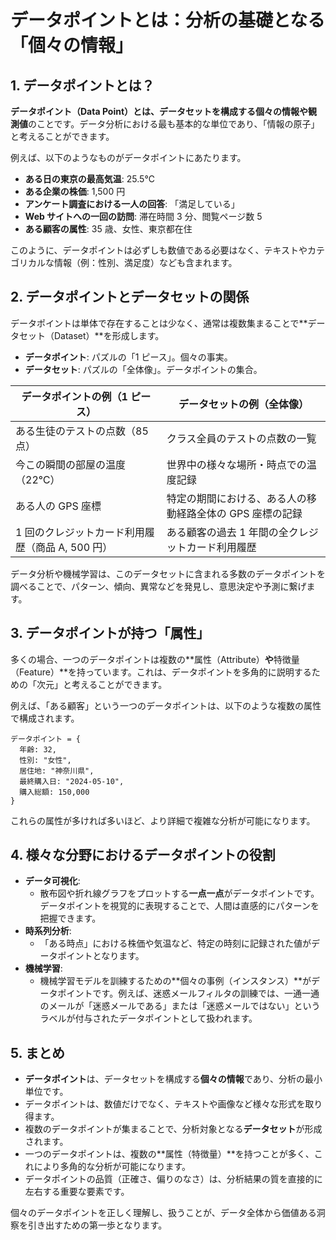 # データポイントとは：分析の基礎となる「個々の情報」

## 1. データポイントとは？

**データポイント（Data Point）**とは、データセットを構成する**個々の情報や観測値**のことです。データ分析における最も基本的な単位であり、「情報の原子」と考えることができます。

例えば、以下のようなものがデータポイントにあたります。

- **ある日の東京の最高気温**: 25.5℃
- **ある企業の株価**: 1,500 円
- **アンケート調査における一人の回答**: 「満足している」
- **Web サイトへの一回の訪問**: 滞在時間 3 分、閲覧ページ数 5
- **ある顧客の属性**: 35 歳、女性、東京都在住

このように、データポイントは必ずしも数値である必要はなく、テキストやカテゴリカルな情報（例：性別、満足度）なども含まれます。

## 2. データポイントとデータセットの関係

データポイントは単体で存在することは少なく、通常は複数集まることで**データセット（Dataset）**を形成します。

- **データポイント**: パズルの「1 ピース」。個々の事実。
- **データセット**: パズルの「全体像」。データポイントの集合。

| データポイントの例（1 ピース）                   | データセットの例（全体像）                                |
| ------------------------------------------------ | --------------------------------------------------------- |
| ある生徒のテストの点数（85 点）                  | クラス全員のテストの点数の一覧                            |
| 今この瞬間の部屋の温度（22℃）                    | 世界中の様々な場所・時点での温度記録                      |
| ある人の GPS 座標                                | 特定の期間における、ある人の移動経路全体の GPS 座標の記録 |
| 1 回のクレジットカード利用履歴（商品 A, 500 円） | ある顧客の過去 1 年間の全クレジットカード利用履歴         |

データ分析や機械学習は、このデータセットに含まれる多数のデータポイントを調べることで、パターン、傾向、異常などを発見し、意思決定や予測に繋げます。

## 3. データポイントが持つ「属性」

多くの場合、一つのデータポイントは複数の**属性（Attribute）**や**特徴量（Feature）**を持っています。これは、データポイントを多角的に説明するための「次元」と考えることができます。

例えば、「ある顧客」という一つのデータポイントは、以下のような複数の属性で構成されます。

```
データポイント = {
  年齢: 32,
  性別: "女性",
  居住地: "神奈川県",
  最終購入日: "2024-05-10",
  購入総額: 150,000
}
```

これらの属性が多ければ多いほど、より詳細で複雑な分析が可能になります。

## 4. 様々な分野におけるデータポイントの役割

- **データ可視化**:
  - 散布図や折れ線グラフをプロットする**一点一点**がデータポイントです。データポイントを視覚的に表現することで、人間は直感的にパターンを把握できます。
- **時系列分析**:
  - 「ある時点」における株価や気温など、特定の時刻に記録された値がデータポイントとなります。
- **機械学習**:
  - 機械学習モデルを訓練するための**個々の事例（インスタンス）**がデータポイントです。例えば、迷惑メールフィルタの訓練では、一通一通のメールが「迷惑メールである」または「迷惑メールではない」というラベルが付与されたデータポイントとして扱われます。

## 5. まとめ

- **データポイント**は、データセットを構成する**個々の情報**であり、分析の最小単位です。
- データポイントは、数値だけでなく、テキストや画像など様々な形式を取り得ます。
- 複数のデータポイントが集まることで、分析対象となる**データセット**が形成されます。
- 一つのデータポイントは、複数の**属性（特徴量）**を持つことが多く、これにより多角的な分析が可能になります。
- データポイントの品質（正確さ、偏りのなさ）は、分析結果の質を直接的に左右する重要な要素です。

個々のデータポイントを正しく理解し、扱うことが、データ全体から価値ある洞察を引き出すための第一歩となります。
